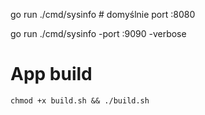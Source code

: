 go run ./cmd/sysinfo  # domyślnie port :8080

go run ./cmd/sysinfo -port :9090 -verbose

# App build

```shell
chmod +x build.sh && ./build.sh
```